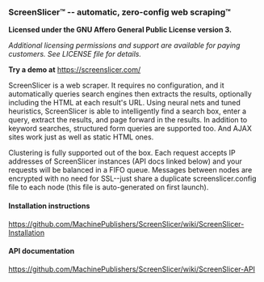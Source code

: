 ### ScreenSlicer&#8482; -- automatic, zero-config web scraping&#8482;

**Licensed under the GNU Affero General Public License version 3.**

*Additional licensing permissions and support are available for paying customers. See LICENSE file for details.*

**Try a demo at** https://screenslicer.com/

ScreenSlicer is a web scraper. It requires no configuration, and it automatically queries search engines then extracts the results, optionally including the HTML at each result's URL. Using neural nets and tuned heuristics, ScreenSlicer is able to intelligently find a search box, enter a query, extract the results, and page forward in the results. In addition to keyword searches, structured form queries are supported too. And AJAX sites work just as well as static HTML ones.

Clustering is fully supported out of the box. Each request accepts IP addresses of ScreenSlicer instances (API docs linked below) and your requests will be balanced in a FIFO queue. Messages between nodes are encrypted with no need for SSL--just share a duplicate screenslicer.config file to each node (this file is auto-generated on first launch).

#### Installation instructions
https://github.com/MachinePublishers/ScreenSlicer/wiki/ScreenSlicer-Installation

#### API documentation
https://github.com/MachinePublishers/ScreenSlicer/wiki/ScreenSlicer-API

